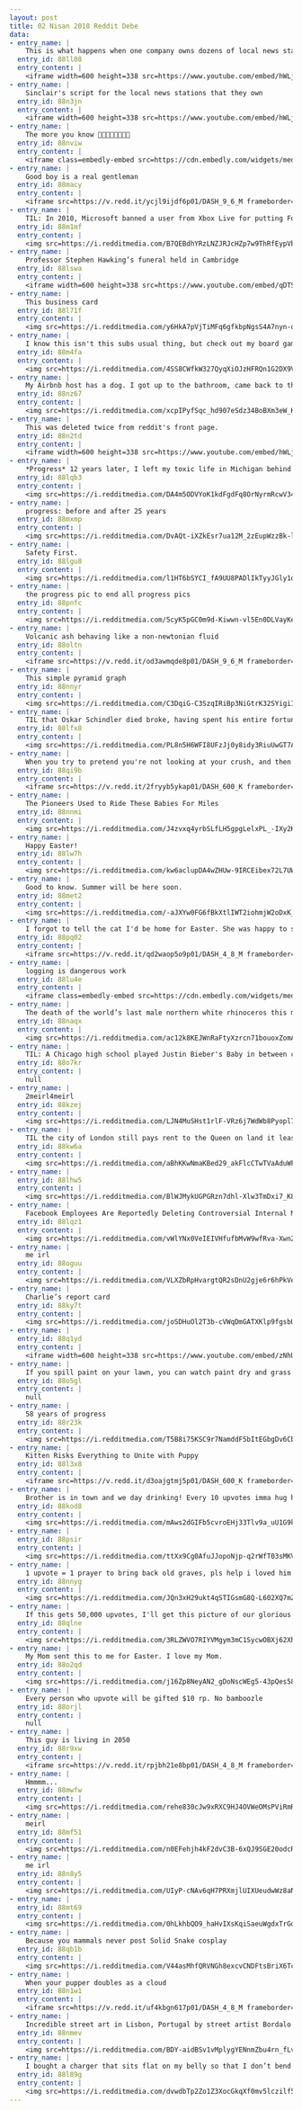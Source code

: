 ```yaml
---
layout: post
title: 02 Nisan 2018 Reddit Debe
data:
- entry_name: |
    This is what happens when one company owns dozens of local news stations
  entry_id: 88ll08
  entry_content: |
    <iframe width=600 height=338 src=https://www.youtube.com/embed/hWLjYJ4BzvI?feature=oembed&enablejsapi=1&enablejsapi=1&enablejsapi=1 frameborder=0 allow=autoplay; encrypted-media allowfullscreen></iframe>
- entry_name: |
    Sinclair's script for the local news stations that they own
  entry_id: 88n3jn
  entry_content: |
    <iframe width=600 height=338 src=https://www.youtube.com/embed/hWLjYJ4BzvI?feature=oembed&enablejsapi=1&enablejsapi=1&enablejsapi=1 frameborder=0 allow=autoplay; encrypted-media allowfullscreen></iframe>
- entry_name: |
    The more you know 🌈🌈🌈🌈🌈🌈🌈🌈
  entry_id: 88nviw
  entry_content: |
    <iframe class=embedly-embed src=https://cdn.embedly.com/widgets/media.html?src=https%3A%2F%2Fgfycat.com%2Fifr%2FBronzeBoringAsianpiedstarling&url=https%3A%2F%2Fgfycat.com%2FBronzeBoringAsianpiedstarling&image=https%3A%2F%2Fthumbs.gfycat.com%2FBronzeBoringAsianpiedstarling-size_restricted.gif&key=522baf40bd3911e08d854040d3dc5c07&type=text%2Fhtml&schema=gfycat width=600 height=600 scrolling=no frameborder=0 allowfullscreen></iframe>
- entry_name: |
    Good boy is a real gentleman
  entry_id: 88macy
  entry_content: |
    <iframe src=https://v.redd.it/ycjl9ijdf6p01/DASH_9_6_M frameborder=0></iframe>
- entry_name: |
    TIL: In 2010, Microsoft banned a user from Xbox Live for putting Fort Gay as his address. When he tried to tell them that Fort Gay actually exists in West Virginia, it took an appeal from the town’s mayor for it to be corrected.
  entry_id: 88m1mf
  entry_content: |
    <img src=https://i.redditmedia.com/B7QEBdhYRzLNZJRJcHZp7w9ThRfEypVb90v0Au-rLo8.jpg?s=6547a1934c88b5a2d29be55c9ca8aa9c frameborder=0>
- entry_name: |
    Professor Stephen Hawking’s funeral held in Cambridge
  entry_id: 88lswa
  entry_content: |
    <iframe width=600 height=338 src=https://www.youtube.com/embed/qDTSIk_xSzU?feature=oembed&enablejsapi=1&enablejsapi=1&enablejsapi=1 frameborder=0 allow=autoplay; encrypted-media allowfullscreen></iframe>
- entry_name: |
    This business card
  entry_id: 88l71f
  entry_content: |
    <img src=https://i.redditmedia.com/y6HkA7pVjTiMFq6gfkbpNgsS4A7nyn-o6UonA-88OQo.jpg?s=2ba1737e4c44a44c4bcc82562c501fe7 frameborder=0>
- entry_name: |
    I know this isn't this subs usual thing, but check out my board game collection.
  entry_id: 88m4fa
  entry_content: |
    <img src=https://i.redditmedia.com/4SS8CWfkW327QyqXiOJzHFRQn1G2DX9VeodrATFvhU8.jpg?s=04dc27bca091c09f4c8af783be32fc77 frameborder=0>
- entry_name: |
    My Airbnb host has a dog. I got up to the bathroom, came back to this
  entry_id: 88nz67
  entry_content: |
    <img src=https://i.redditmedia.com/xcpIPyfSqc_hd907eSdz34BoBXm3eW_K8s_tPBb8-dY.jpg?s=2ab2c1372361812075ac6964099a1f38 frameborder=0>
- entry_name: |
    This was deleted twice from reddit's front page.
  entry_id: 88n2td
  entry_content: |
    <iframe width=600 height=338 src=https://www.youtube.com/embed/hWLjYJ4BzvI?feature=oembed&enablejsapi=1&enablejsapi=1&enablejsapi=1 frameborder=0 allow=autoplay; encrypted-media allowfullscreen></iframe>
- entry_name: |
    *Progress* 12 years later, I left my toxic life in Michigan behind and started eating health, it has been a long journey.
  entry_id: 88lqb3
  entry_content: |
    <img src=https://i.redditmedia.com/DA4m5ODVYoK1kdFgdFq8OrNyrmRcwV34L7dueC-rXNo.jpg?s=e63ec7608a7ae57bdf3390d17cd058be frameborder=0>
- entry_name: |
    progress: before and after 25 years
  entry_id: 88mxmp
  entry_content: |
    <img src=https://i.redditmedia.com/DvAQt-iXZkEsr7ua12M_2zEupWzzBk-lBEA39ZsrnbY.jpg?s=912b81935213ea52bf6708af84e318ea frameborder=0>
- entry_name: |
    Safety First.
  entry_id: 88lgu8
  entry_content: |
    <img src=https://i.redditmedia.com/l1HT6bSYCI_fA9UU8PADlIkTyyJGly1q8PulpFoDE7E.jpg?s=324262473253dfd0e5bd63a9297ba311 frameborder=0>
- entry_name: |
    the progress pic to end all progress pics
  entry_id: 88pnfc
  entry_content: |
    <img src=https://i.redditmedia.com/5cyK5pGC0m9d-Kiwwn-vl5En0DLVayKe5hzmS1-Yq38.png?s=e8a9b37761e133f1287e8ccad74b71d5 frameborder=0>
- entry_name: |
    Volcanic ash behaving like a non-newtonian fluid
  entry_id: 88oltn
  entry_content: |
    <iframe src=https://v.redd.it/od3awmqde8p01/DASH_9_6_M frameborder=0></iframe>
- entry_name: |
    This simple pyramid graph
  entry_id: 88nnyr
  entry_content: |
    <img src=https://i.redditmedia.com/C3DqiG-C3SzqIRiBp3NiGtrK32SYigiIrDgaYvx-nLs.jpg?s=e10c9fcbdd054724fe6e699a6a9f8bf2 frameborder=0>
- entry_name: |
    TIL that Oskar Schindler died broke, having spent his entire fortune (equivalent to $14 million) saving Jews from the Nazis. Of the 15 million Jews left alive today, roughly 15,000 of them owe their lives to Schindler. He is the only Nazi buried on Mount Zion.
  entry_id: 88lfx8
  entry_content: |
    <img src=https://i.redditmedia.com/PL8n5H6WFI8UFzJj0y8idy3RiuUwGT7AECxddxWnz7w.jpg?s=ed503bfa9f72107132b53ef74d7c3bc5 frameborder=0>
- entry_name: |
    When you try to pretend you're not looking at your crush, and then eye contact happens.
  entry_id: 88qi9b
  entry_content: |
    <iframe src=https://v.redd.it/2fryyb5ykap01/DASH_600_K frameborder=0></iframe>
- entry_name: |
    The Pioneers Used to Ride These Babies For Miles
  entry_id: 88nnmi
  entry_content: |
    <img src=https://i.redditmedia.com/J4zvxq4yrbSLfLH5gpgLelxPL_-IXy2KC7sGKNo0lKI.jpg?s=2c911107df2c820fbf96db93ecfc82f0 frameborder=0>
- entry_name: |
    Happy Easter!
  entry_id: 88lw7h
  entry_content: |
    <img src=https://i.redditmedia.com/kw6aclupDA4wZHUw-9IRCEibex72L7UW-Ih2NI5eVLM.jpg?s=a9837477e6836a4931ae35941de55c43 frameborder=0>
- entry_name: |
    Good to know. Summer will be here soon.
  entry_id: 88met2
  entry_content: |
    <img src=https://i.redditmedia.com/-aJXYw0FG6fBkXtlIWT2iohmjW2oDxK_TpOKx7579_c.jpg?s=649a70c7e343125f639ac7a464515281 frameborder=0>
- entry_name: |
    I forgot to tell the cat I'd be home for Easter. She was happy to see me.
  entry_id: 88pq02
  entry_content: |
    <iframe src=https://v.redd.it/qd2waop5o9p01/DASH_4_8_M frameborder=0></iframe>
- entry_name: |
    logging is dangerous work
  entry_id: 88lu4e
  entry_content: |
    <iframe class=embedly-embed src=https://cdn.embedly.com/widgets/media.html?src=https%3A%2F%2Fgfycat.com%2Fifr%2FTiredInformalGnat&url=https%3A%2F%2Fgfycat.com%2FTiredInformalGnat&image=https%3A%2F%2Fthumbs.gfycat.com%2FTiredInformalGnat-size_restricted.gif&key=522baf40bd3911e08d854040d3dc5c07&type=text%2Fhtml&schema=gfycat width=600 height=1067 scrolling=no frameborder=0 allowfullscreen></iframe>
- entry_name: |
    The death of the world’s last male northern white rhinoceros this month led a Kenyan government official to declare anyone caught possessing ivory should be sentenced to life in prison
  entry_id: 88naqx
  entry_content: |
    <img src=https://i.redditmedia.com/ac12k8KEJWnRaFtyXzrcn71bouoxZomAh4gEDSXPj2k.jpg?s=7b886cfefd374357bd8b6c13294219db frameborder=0>
- entry_name: |
    TIL: A Chicago high school played Justin Bieber's Baby in between classes in the hallways. As a fundraising technique they made students pay to stop the song. They raised $1,000 in three days.
  entry_id: 88o7kr
  entry_content: |
    null
- entry_name: |
    2meirl4meirl
  entry_id: 88kzej
  entry_content: |
    <img src=https://i.redditmedia.com/LJN4MuSHst1rlF-VRz6j7WdWb8Pyopl7bD6WoiJb2so.jpg?s=ff4e66382e440d8426f6494f265d9493 frameborder=0>
- entry_name: |
    TIL the city of London still pays rent to the Queen on land it leased in 1211. Nobody even knows where the land is located anymore. But over the past centuries, the city has paid the same flat rate: a knife, an axe, six oversized horseshoes, and 61 nails.
  entry_id: 88kw6a
  entry_content: |
    <img src=https://i.redditmedia.com/aBhKKwNmaKBed29_akFlcCTwTVaAduWFfMKLKkmhZdg.jpg?s=fe2458d99b1a31f44abd5e5853bcd943 frameborder=0>
- entry_name: |
  entry_id: 88lhw5
  entry_content: |
    <img src=https://i.redditmedia.com/BlWJMykUGPGRzn7dhl-Xlw3TmDxi7_K8tVkiI7fDKQQ.jpg?s=1715c2ef7f8ebfd36b859bff6ad37f87 frameborder=0>
- entry_name: |
    Facebook Employees Are Reportedly Deleting Controversial Internal Messages
  entry_id: 88lqz1
  entry_content: |
    <img src=https://i.redditmedia.com/vWlYNx0VeIEIVHfufbMvW9wfRva-Xwn2I8NRChf93eE.jpg?s=bbd2744ef2e1cced2073349d6152b88b frameborder=0>
- entry_name: |
    me irl
  entry_id: 88oguu
  entry_content: |
    <img src=https://i.redditmedia.com/VLXZbRpHvargtQR2sDnU2gje6r6hPkVeR2h9qJcnblk.png?s=13c2166abd5319628f6bb82f7ed86c1c frameborder=0>
- entry_name: |
    Charlie’s report card
  entry_id: 88ky7t
  entry_content: |
    <img src=https://i.redditmedia.com/joSDHuOl2T3b-cVWqDmGATXKlp9fgsbUabMyy2X-BCM.jpg?s=e5fecc9db7fd376b62fddcc817e10ddc frameborder=0>
- entry_name: |
  entry_id: 88q1yd
  entry_content: |
    <iframe width=600 height=338 src=https://www.youtube.com/embed/zNhUk5v3ohE?feature=oembed&enablejsapi=1&enablejsapi=1&enablejsapi=1 frameborder=0 allow=autoplay; encrypted-media allowfullscreen></iframe>
- entry_name: |
    If you spill paint on your lawn, you can watch paint dry and grass grow at the same time.
  entry_id: 88o5gl
  entry_content: |
    null
- entry_name: |
    58 years of progress
  entry_id: 88r23k
  entry_content: |
    <img src=https://i.redditmedia.com/T5B8i75KSC9r7NamddF5bItEGbgDv6CbETP4smCRQJc.jpg?s=9ec5d12245c47f6c25757fde9bc748fc frameborder=0>
- entry_name: |
    Kitten Risks Everything to Unite with Puppy
  entry_id: 88l3x8
  entry_content: |
    <iframe src=https://v.redd.it/d3oajgtmj5p01/DASH_600_K frameborder=0></iframe>
- entry_name: |
    Brother is in town and we day drinking! Every 10 upvotes imma hug him!
  entry_id: 88kod8
  entry_content: |
    <img src=https://i.redditmedia.com/mAws2dGIFb5cvroEHj33Tlv9a_uU1G9kqi9r3Ud_qQg.jpg?s=699fa986c280f99c21ab32e173725c40 frameborder=0>
- entry_name: |
  entry_id: 88psir
  entry_content: |
    <img src=https://i.redditmedia.com/ttXx9Cg0AfuJJopoNjp-q2rWfT03sMKVwWDKS3QdGFU.png?s=0cb808b5475a6a9d7e51f863f2fff803 frameborder=0>
- entry_name: |
    1 upvote = 1 prayer to bring back old graves, pls help i loved him
  entry_id: 88nnyg
  entry_content: |
    <img src=https://i.redditmedia.com/JQn3xH29ukt4qSTIGsmG8Q-L602XQ7mZkqrlGjH6sLc.png?s=019128c03723efd5caf85a8330f3a3a1 frameborder=0>
- entry_name: |
    If this gets 50,000 upvotes, I'll get this picture of our glorious Golden God tattooed on my back
  entry_id: 88qlne
  entry_content: |
    <img src=https://i.redditmedia.com/3RLZWVO7RIYVMgym3mC1SycwOBXj62Xhp-JzUJ9IVyo.jpg?s=9225e3f3671ec3ec0b6c1041c6ca7457 frameborder=0>
- entry_name: |
    My Mom sent this to me for Easter. I love my Mom.
  entry_id: 88o2qd
  entry_content: |
    <img src=https://i.redditmedia.com/j16Zp8NeyAN2_gDoNscWEg5-43pQes581AjyW0Zpygw.jpg?s=93a169c1037cb5d75d92ddc2cba5975a frameborder=0>
- entry_name: |
    Every person who upvote will be gifted $10 rp. No bamboozle
  entry_id: 88orjl
  entry_content: |
    null
- entry_name: |
    This guy is living in 2050
  entry_id: 88r9xw
  entry_content: |
    <iframe src=https://v.redd.it/rpjbh21e8bp01/DASH_4_8_M frameborder=0></iframe>
- entry_name: |
    Hmmmm...
  entry_id: 88mwfw
  entry_content: |
    <img src=https://i.redditmedia.com/rehe830cJw9xRXC9HJ4OVWeOMsPViRmRB2dP9SM_2kI.jpg?s=9a58515fd21fd57f2432e7579103f33b frameborder=0>
- entry_name: |
    meirl
  entry_id: 88mf51
  entry_content: |
    <img src=https://i.redditmedia.com/n0EFehjh4kF2dvC3B-6xQJ9SGE20odcRhIdYdvXeQxA.jpg?s=3fc8d0fda763abf18976ac45bc03132f frameborder=0>
- entry_name: |
    me irl
  entry_id: 88n8y5
  entry_content: |
    <img src=https://i.redditmedia.com/UIyP-cNAv6qH7PRXmjlUIXUeudwWz8aNL0mCkXlYF4I.jpg?s=d6ef877f1be355ed193bacd397d69278 frameborder=0>
- entry_name: |
  entry_id: 88mt69
  entry_content: |
    <img src=https://i.redditmedia.com/0hLkhbQO9_haHvIXsKqiSaeuWgdxTrGoqBob6doNLh4.jpg?s=2755b8d52387822ce570fc2ada6d5fd2 frameborder=0>
- entry_name: |
    Because you mammals never post Solid Snake cosplay
  entry_id: 88qb1b
  entry_content: |
    <img src=https://i.redditmedia.com/V44asMhfQRVNGh8excvCNDFtsBriX6Tc16Huxwj78H4.jpg?s=5dfd6727913293e5c80b918c02513dea frameborder=0>
- entry_name: |
    When your pupper doubles as a cloud
  entry_id: 88n1w1
  entry_content: |
    <iframe src=https://v.redd.it/uf4kbgn617p01/DASH_4_8_M frameborder=0></iframe>
- entry_name: |
    Incredible street art in Lisbon, Portugal by street artist Bordalo II
  entry_id: 88nmev
  entry_content: |
    <img src=https://i.redditmedia.com/BDY-aidBSv1vMplygYENnmZbu4rn_fLvrT2scD0y4gk.jpg?s=1e2a2af3f5e81ee860872fcaf6e638b6 frameborder=0>
- entry_name: |
    I bought a charger that sits flat on my belly so that I don’t bend and break it.
  entry_id: 88l89g
  entry_content: |
    <img src=https://i.redditmedia.com/dvwdbTp2Zo1Z3XocGkqXf0mv5lczilf5yH3bQ7He9OA.jpg?s=e37045f7ab1cd429181fc9799abbdc6a frameborder=0>
---
```


